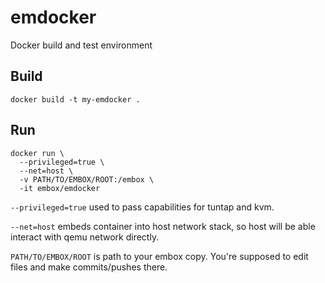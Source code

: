 # emdocker
Docker build and test environment
## Build
```
docker build -t my-emdocker .
```
## Run
```
docker run \
  --privileged=true \
  --net=host \
  -v PATH/TO/EMBOX/ROOT:/embox \
  -it embox/emdocker
```

`--privileged=true` used to pass capabilities for tuntap and kvm.

`--net=host` embeds container into host network stack, so host will be able interact with qemu network directly.

`PATH/TO/EMBOX/ROOT` is path to your embox copy. You're supposed to edit files and make commits/pushes there.
